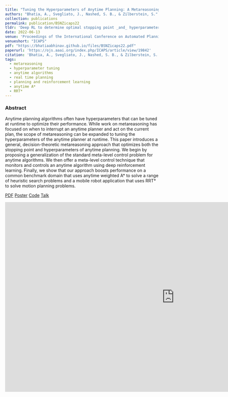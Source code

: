 ```yaml
---
title: "Tuning the Hyperparameters of Anytime Planning: A Metareasoning Approach with Deep Reinforcement Learning"
authors: "Bhatia, A., Svegliato, J., Nashed, S. B., & Zilberstein, S."
collection: publications
permalink: publication/BSNZicaps22
tldr: 'Deep RL to determine optimal stopping point _and_ hyperparameters of anytime algorithms at runtime to optimize _utility_ of the final solution. Good results on _Anytime A*_ search algorithm and _RRT*_ motion planning algorithm.'
date: 2022-06-13
venue: 'Proceedings of the International Conference on Automated Planning and Scheduling'
venueshort: "ICAPS"
pdf: "https://bhatiaabhinav.github.io/files/BSNZicaps22.pdf"
paperurl: 'https://ojs.aaai.org/index.php/ICAPS/article/view/19842'
citation: 'Bhatia, A., Svegliato, J., Nashed, S. B., & Zilberstein, S. (2022). Tuning the Hyperparameters of Anytime Planning: A Metareasoning Approach with Deep Reinforcement Learning. In <i>Proceedings of the International Conference on Automated Planning and Scheduling, 32</i>(1), 556-564.'
tags:
  - metareasoning
  - hyperparameter tuning
  - anytime algorithms
  - real time planning
  - planning and reinforcement learning
  - anytime A*
  - RRT*
---
```


### Abstract
Anytime planning algorithms often have hyperparameters that can be tuned at runtime to optimize their performance.  While work on metareasoning has focused on when to interrupt an anytime planner and act on the current plan, the scope of metareasoning can be expanded to tuning the hyperparameters of the anytime planner at runtime. This paper introduces a general, decision-theoretic metareasoning approach that optimizes both the stopping point and hyperparameters of anytime planning. We begin by proposing a generalization of the standard meta-level control problem for anytime algorithms. We then offer a meta-level control technique that monitors and controls an anytime algorithm using deep reinforcement learning. Finally, we show that our approach boosts performance on a common benchmark domain that uses anytime weighted A* to solve a range of heuristic search problems and a mobile robot application that uses RRT* to solve motion planning problems.


<!-- Should be a pdf link: -->
[PDF](https://bhatiaabhinav.github.io/files/BSNZicaps22.pdf)
[Poster](https://bhatiaabhinav.github.io/files/BSNZicaps22_poster.pdf)
[Code](https://github.com/bhatiaabhinav/Metareasoning.jl)
[Talk](https://www.youtube.com/watch?v=sQE5AUTDJ38)

<iframe width="1110" height="624" src="https://www.youtube.com/embed/sQE5AUTDJ38" title="Tuning Hyperparameters of Anytime Planning: A Metareasoning Approach with Deep RL - ICAPS 2022" frameborder="0" allow="accelerometer; autoplay; clipboard-write; encrypted-media; gyroscope; picture-in-picture" allowfullscreen></iframe>
